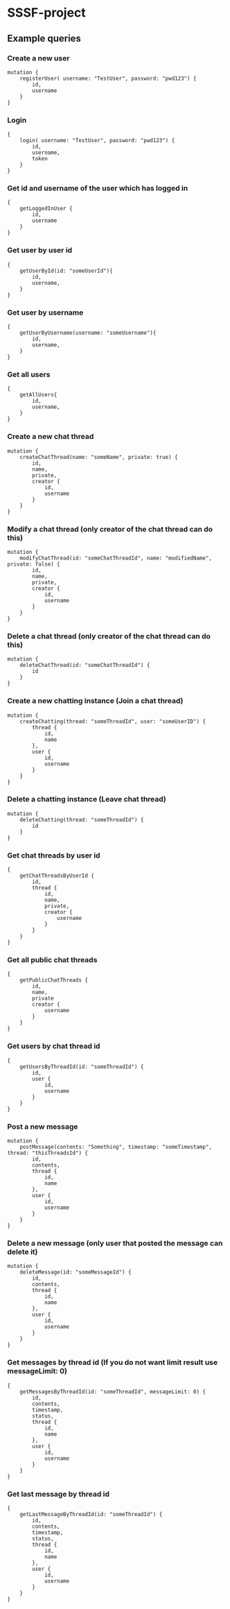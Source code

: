 # SSSF-project

## Example queries

### Create a new user

```
mutation {
    registerUser( username: "TestUser", password: "pwd123") {
        id,
        username
    }
}
```

### Login

```
{
    login( username: "TestUser", password: "pwd123") {
        id,
        username,
        token
    }
}
```

### Get id and username of the user which has logged in

```
{
    getLoggedInUser {
        id,
        username
    }
}
```

### Get user by user id

```
{
    getUserById(id: "someUserId"){
        id,
        username,
    }
}
```

### Get user by username

```
{
    getUserByUsername(username: "someUsername"){
        id,
        username,
    }
}
```

### Get all users

```
{
    getAllUsers{
        id,
        username,
    }
}
```

### Create a new chat thread

```
mutation {
    createChatThread(name: "someName", private: true) {
        id,
        name,
        private,
        creator {
            id,
            username
        }
    }
}
```

### Modify a chat thread (only creator of the chat thread can do this)

```
mutation {
    modifyChatThread(id: "someChatThreadId", name: "modifiedName", private: false) {
        id,
        name,
        private,
        creator {
            id,
            username
        }
    }
}
```

### Delete a chat thread (only creator of the chat thread can do this)

```
mutation {
    deleteChatThread(id: "someChatThreadId") {
        id
    }
}
```

### Create a new chatting instance (Join a chat thread)

```
mutation {
    createChatting(thread: "someThreadId", user: "someUserID") {
        thread {
            id,
            name
        },
        user {
            id,
            username
        }
    }
}
```

### Delete a chatting instance (Leave chat thread)

```
mutation {
    deleteChatting(thread: "someThreadId") {
        id
    }
}
```

### Get chat threads by user id

```
{
    getChatThreadsByUserId {
        id,
        thread {
            id,
            name,
            private,
            creator {
                username
            }
        }
    }
}
```

### Get all public chat threads

```
{
    getPublicChatThreads {
        id,
        name,
        private
        creator {
            username
        }
    }
}
```

### Get users by chat thread id

```
{
    getUsersByThreadId(id: "someThreadId") {
        id,
        user {
            id,
            username
        }
    }
}
```

### Post a new message

```
mutation {
    postMessage(contents: "Something", timestamp: "someTimestamp", thread: "thisThreadsId") {
        id,
        contents,
        thread {
            id,
            name
        },
        user {
            id,
            username
        }
    }
}
```

### Delete a new message (only user that posted the message can delete it)

```
mutation {
    deleteMessage(id: "someMessageId") {
        id,
        contents,
        thread {
            id,
            name
        },
        user {
            id,
            username
        }
    }
}
```

### Get messages by thread id (If you do not want limit result use messageLimit: 0)

```
{
    getMessagesByThreadId(id: "someThreadId", messageLimit: 0) {
        id,
        contents,
        timestamp,
        status,
        thread {
            id,
            name
        },
        user {
            id,
            username
        }
    }
}
```

### Get last message by thread id

```
{
    getLastMessageByThreadId(id: "someThreadId") {
        id,
        contents,
        timestamp,
        status,
        thread {
            id,
            name
        },
        user {
            id,
            username
        }
    }
}
```
